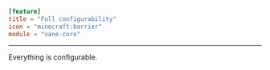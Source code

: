 ```toml
[feature]
title = "Full configurability"
icon = "minecraft:barrier"
module = "vane-core"
```
---
Everything is configurable.
